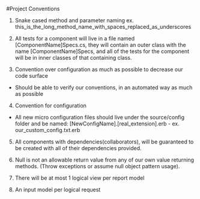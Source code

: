 ﻿#Project Conventions

1. Snake cased method and parameter naming ex. this_is_the_long_method_name_with_spaces_replaced_as_underscores

2. All tests for a component will live in a file named [ComponentName]Specs.cs, they will contain an outer class with the name [ComponentName]Specs, and all of the tests for the component will be in inner classes of that containing class.

3. Convention over configuration as much as possible to decrease our code surface
  * Should be able to verify our conventions, in an automated way as much as possible

4. Convention for configuration
  * All new micro configuration files should live under the source/config folder and be named:
    [NewConfigName].[real_extension].erb - ex. our_custom_config.txt.erb

5. All components with dependencies(collaborators), will be guaranteed to be created with all of their dependencies provided.

6. Null is not an allowable return value from any of our own value returning methods. (Throw exceptions or assume null object pattern usage).

7. There will be at most 1 logical view per report model

8. An input model per logical request
